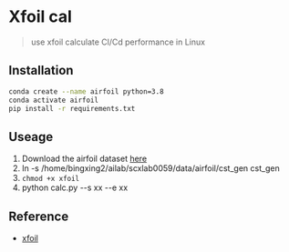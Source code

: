 # Xfoil cal
> use xfoil calculate Cl/Cd performance in Linux


## Installation

```bash
conda create --name airfoil python=3.8
conda activate airfoil
pip install -r requirements.txt
```

## Useage

1. Download the airfoil dataset [here](https://drive.google.com/file/d/1latg3Oe5YCfzcb7gexu-hpZcFagmm-7E/view?usp=sharing) 
2. ln -s /home/bingxing2/ailab/scxlab0059/data/airfoil/cst_gen cst_gen
3. ```chmod +x xfoil```
4. python calc.py  --s xx --e xx


## Reference

- [xfoil](https://github.com/RobotLocomotion/xfoil)